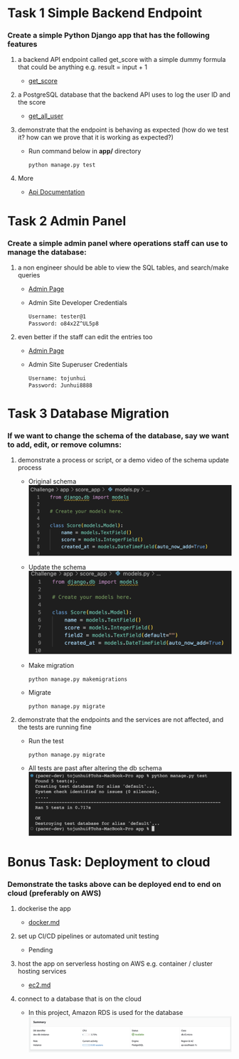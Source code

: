 # Task 1 Simple Backend Endpoint

### Create a simple Python Django app that has the following features

1. a backend API endpoint called  get_score  with a simple dummy formula that could be anything e.g.  result = input + 1

    - [get_score](http://54.169.102.189:8000/app/get_score?input=4)

2. a PostgreSQL database that the backend API uses to log the user ID and the score

    - [get_all_user](http://54.169.102.189:8000/app/user)

3. demonstrate that the endpoint is behaving as expected (how do we test it? how can we prove that it is working as expected?)

    - Run command below in <b>app/</b> directory 
        ```
        python manage.py test
        ```

4. More
    - [Api Documentation](http://54.169.102.189:8000/swagger)

# Task 2 Admin Panel
### Create a simple admin panel where operations staff can use to manage the database:

1. a non engineer should be able to view the SQL tables, and search/make queries

    - [Admin Page](http://54.169.102.189:8000/admin)

    - Admin Site Developer Credentials
        ```
        Username: tester@1
        Password: o84x2Z^UL5p8
        ```

2. even better if the staff can edit the entries too
    - [Admin Page](http://54.169.102.189:8000/admin)

    - Admin Site Superuser Credentials
        ```
        Username: tojunhui
        Password: Junhui8888
        ```


# Task 3 Database Migration
### If we want to change the schema of the database, say we want to add, edit, or remove columns:

1. demonstrate a process or script, or a demo video of the schema update process
    - Original schema
    ![Datbase summary](/assets/1.png)
    
    - Update the schema
    ![Datbase summary](/assets/2.png)

    - Make migration
        ```
        python manage.py makemigrations
        ```

    - Migrate
        ```
        python manage.py migrate
        ```

2. demonstrate that the endpoints and the services are not affected, and the tests are 
running fine
    - Run the test
        ```
        python manage.py migrate
        ```
    - All tests are past after altering the db schema
    ![Datbase summary](/assets/3.png)


# Bonus Task: Deployment to cloud
### Demonstrate the tasks above can be deployed end to end on cloud (preferably on AWS)

1. dockerise the app
    - [docker.md](/docker.md)

2. set up CI/CD pipelines or automated unit testing
    - Pending

3. host the app on serverless hosting on AWS e.g. container / cluster hosting services
    - [ec2.md](/ec2.md)

4. connect to a database that is on the cloud
    - In this project, Amazon RDS is used for the database
    ![Datbase summary](/assets/db.png)




